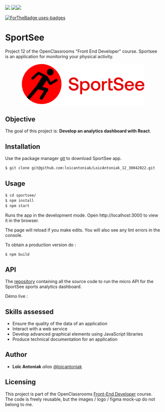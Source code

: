 <p>
    <a href="https://fr.reactjs.org/"><img src="https://img.shields.io/badge/MADE%20WITH-REACT-69dafb.svg"/></a>  <a href="https://recharts.org/en-US/"><img src="https://img.shields.io/badge/USES-RECHARTS-5ab7bf.svg"/></a><a href="https://sass-lang.com/"><img src="https://img.shields.io/badge/USES-SASS-cf649a.svg"/></a>
</p>

[![ForTheBadge uses-badges](http://ForTheBadge.com/images/badges/uses-badges.svg)](http://ForTheBadge.com)

# SportSee

Project 12 of the OpenClassrooms "Front End Developer" course.
Sportsee is an application for monitoring your physical activity.

<p align="center">
    <img width="400" src="/src/assets/images/logo.png" alt="logo SportSee">
</p>

## Objective

The goal of this project is: **Develop an analytics dashboard with React**.

## Installation

Use the package manager [git](https://github.com/) to download SportSee app.

```bash
$ git clone git@github.com:loicantoniak/LoicAntoniak_12_30042022.git
```

## Usage

```bash
$ cd sportsee/
$ npm install
$ npm start
```

Runs the app in the development mode. Open http://localhost:3000 to view it in the browser.

The page will reload if you make edits. You will also see any lint errors in the console.

To obtain a production version do :

```bash
$ npm build
```

## API

The [repository](https://github.com/OpenClassrooms-Student-Center/P9-front-end-dashboard) containing all the source code to run the micro API for the SportSee sports analytics dashboard.

Démo live :

## Skills assessed

- Ensure the quality of the data of an application
- Interact with a web service
- Develop advanced graphical elements using JavaScript libraries
- Produce technical documentation for an application

## Author

- **Loïc Antoniak** _alias_ [@loicantoniak](https://github.com/loicantoniak)

## Licensing

This project is part of the OpenClassrooms [Front-End Developer](https://openclassrooms.com/fr/paths/314-developpeur-front-end) course. The code is freely reusable, but the images / logo / figma mock-up do not belong to me.
